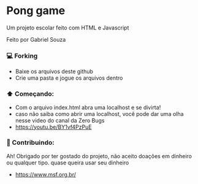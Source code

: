 # Pong game
Um projeto escolar feito com HTML e Javascript

Feito por Gabriel Souza

### 💻 Forking
- Baixe os arquivos deste github
- Crie uma pasta e jogue os arquivos dentro

### ⬆️ Começando:
- Com o arquivo index.html abra uma localhost e se divirta!
- caso não saiba como abrir uma localhost, você pode dar uma olha nesse video do canal da Zero Bugs
- https://youtu.be/BY1vf4PzPuE

### 🥳 Contribuindo:
Ah! Obrigado por ter gostado do projeto, não aceito doações em dinheiro ou qualquer tipo. quase queira usar seu dinheiro
- https://www.msf.org.br/
